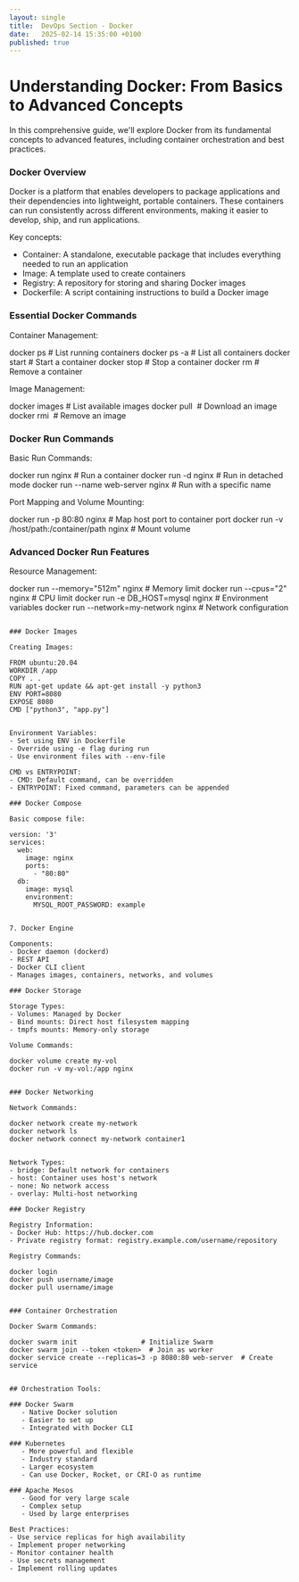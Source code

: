 ```yaml
---
layout: single
title:  DevOps Section - Docker
date:   2025-02-14 15:35:00 +0100
published: true
---
```




# Understanding Docker: From Basics to Advanced Concepts

In this comprehensive guide, we'll explore Docker from its fundamental concepts to advanced features, including container orchestration and best practices.

### Docker Overview

Docker is a platform that enables developers to package applications and their dependencies into lightweight, portable containers. These containers can run consistently across different environments, making it easier to develop, ship, and run applications.

Key concepts:

- Container: A standalone, executable package that includes everything needed to run an application
- Image: A template used to create containers
- Registry: A repository for storing and sharing Docker images
- Dockerfile: A script containing instructions to build a Docker image

### Essential Docker Commands

Container Management:

docker ps                  # List running containers
docker ps -a              # List all containers
docker start <container>  # Start a container
docker stop <container>   # Stop a container
docker rm <container>     # Remove a container


Image Management:

docker images             # List available images
docker pull <image>       # Download an image
docker rmi <image>        # Remove an image


### Docker Run Commands

Basic Run Commands:

docker run nginx                  # Run a container
docker run -d nginx              # Run in detached mode
docker run --name web-server nginx  # Run with a specific name


Port Mapping and Volume Mounting:

docker run -p 80:80 nginx        # Map host port to container port
docker run -v /host/path:/container/path nginx  # Mount volume


### Advanced Docker Run Features

Resource Management:

docker run --memory="512m" nginx      # Memory limit
docker run --cpus="2" nginx          # CPU limit
docker run -e DB_HOST=mysql nginx     # Environment variables
docker run --network=my-network nginx # Network configuration
```

### Docker Images

Creating Images:

FROM ubuntu:20.04
WORKDIR /app
COPY . .
RUN apt-get update && apt-get install -y python3
ENV PORT=8080
EXPOSE 8080
CMD ["python3", "app.py"]


Environment Variables:
- Set using ENV in Dockerfile
- Override using -e flag during run
- Use environment files with --env-file

CMD vs ENTRYPOINT:
- CMD: Default command, can be overridden
- ENTRYPOINT: Fixed command, parameters can be appended

### Docker Compose

Basic compose file:

version: '3'
services:
  web:
    image: nginx
    ports:
      - "80:80"
  db:
    image: mysql
    environment:
      MYSQL_ROOT_PASSWORD: example


7. Docker Engine

Components:
- Docker daemon (dockerd)
- REST API
- Docker CLI client
- Manages images, containers, networks, and volumes

### Docker Storage

Storage Types:
- Volumes: Managed by Docker
- Bind mounts: Direct host filesystem mapping
- tmpfs mounts: Memory-only storage

Volume Commands:

docker volume create my-vol
docker run -v my-vol:/app nginx


### Docker Networking

Network Commands:

docker network create my-network
docker network ls
docker network connect my-network container1


Network Types:
- bridge: Default network for containers
- host: Container uses host's network
- none: No network access
- overlay: Multi-host networking

### Docker Registry

Registry Information:
- Docker Hub: https://hub.docker.com
- Private registry format: registry.example.com/username/repository

Registry Commands:

docker login
docker push username/image
docker pull username/image


### Container Orchestration

Docker Swarm Commands:

docker swarm init                # Initialize Swarm
docker swarm join --token <token>  # Join as worker
docker service create --replicas=3 -p 8080:80 web-server  # Create service


## Orchestration Tools:

### Docker Swarm
   - Native Docker solution
   - Easier to set up
   - Integrated with Docker CLI

### Kubernetes
   - More powerful and flexible
   - Industry standard
   - Larger ecosystem
   - Can use Docker, Rocket, or CRI-O as runtime

### Apache Mesos
   - Good for very large scale
   - Complex setup
   - Used by large enterprises

Best Practices:
- Use service replicas for high availability
- Implement proper networking
- Monitor container health
- Use secrets management
- Implement rolling updates



